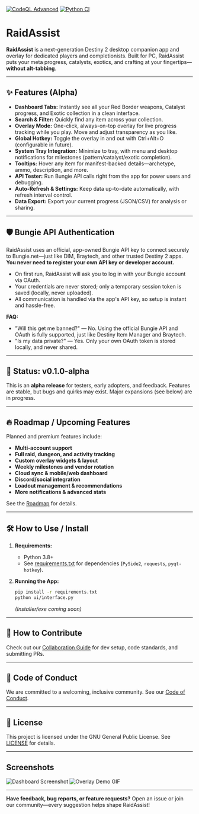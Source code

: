 [![CodeQL Advanced](https://github.com/Into-The-Grey/RaidAssist/actions/workflows/codeql.yml/badge.svg)](https://github.com/Into-The-Grey/RaidAssist/actions/workflows/codeql.yml) [![Python CI](https://github.com/Into-The-Grey/RaidAssist/actions/workflows/python-tests.yml/badge.svg)](https://github.com/Into-The-Grey/RaidAssist/actions/workflows/python-tests.yml)

# RaidAssist

**RaidAssist** is a next-generation Destiny 2 desktop companion app and overlay for dedicated players and completionists.
Built for PC, RaidAssist puts your meta progress, catalysts, exotics, and crafting at your fingertips—**without alt-tabbing**.

---

## ✨ Features (Alpha)

* **Dashboard Tabs:** Instantly see all your Red Border weapons, Catalyst progress, and Exotic collection in a clean interface.
* **Search & Filter:** Quickly find any item across your collection.
* **Overlay Mode:** One-click, always-on-top overlay for live progress tracking while you play. Move and adjust transparency as you like.
* **Global Hotkey:** Toggle the overlay in and out with Ctrl+Alt+O (configurable in future).
* **System Tray Integration:** Minimize to tray, with menu and desktop notifications for milestones (pattern/catalyst/exotic completion).
* **Tooltips:** Hover any item for manifest-backed details—archetype, ammo, description, and more.
* **API Tester:** Run Bungie API calls right from the app for power users and debugging.
* **Auto-Refresh & Settings:** Keep data up-to-date automatically, with refresh interval control.
* **Data Export:** Export your current progress (JSON/CSV) for analysis or sharing.

---

## 🛡️ Bungie API Authentication

RaidAssist uses an official, app-owned Bungie API key to connect securely to Bungie.net—just like DIM, Braytech, and other trusted Destiny 2 apps.  
**You never need to register your own API key or developer account.**

* On first run, RaidAssist will ask you to log in with your Bungie account via OAuth.
* Your credentials are never stored; only a temporary session token is saved (locally, never uploaded).
* All communication is handled via the app's API key, so setup is instant and hassle-free.

**FAQ:**  

* "Will this get me banned?" — No. Using the official Bungie API and OAuth is fully supported, just like Destiny Item Manager and Braytech.
* "Is my data private?" — Yes. Only your own OAuth token is stored locally, and never shared.

---

## 🚧 Status: v0.1.0-alpha

This is an **alpha release** for testers, early adopters, and feedback.
Features are stable, but bugs and quirks may exist.
Major expansions (see below) are in progress.

---

## 🔥 Roadmap / Upcoming Features

Planned and premium features include:

* **Multi-account support**
* **Full raid, dungeon, and activity tracking**
* **Custom overlay widgets & layout**
* **Weekly milestones and vendor rotation**
* **Cloud sync & mobile/web dashboard**
* **Discord/social integration**
* **Loadout management & recommendations**
* **More notifications & advanced stats**

See the [Roadmap](/docs/repo/ROADMAP.md) for details.

---

## 🛠️ How to Use / Install

1. **Requirements:**

   * Python 3.8+
   * See [requirements.txt](/requirements.txt) for dependencies (`PySide2`, `requests`, `pyqt-hotkey`).

2. **Running the App:**

   ```bash
   pip install -r requirements.txt
   python ui/interface.py
   ```

   *(Installer/exe coming soon)*

---

## 🤝 How to Contribute

Check out our [Collaboration Guide](/docs/repo/CONTRIBUTING.md) for dev setup, code standards, and submitting PRs.

---

## 💬 Code of Conduct

We are committed to a welcoming, inclusive community.
See our [Code of Conduct](/docs/repo/CODE_OF_CONDUCT.md).

---

## 📝 License

This project is licensed under the GNU General Public License.
See [LICENSE](LICENSE) for details.

---

## Screenshots

![Dashboard Screenshot](docs/images/dashboard.png)
![Overlay Demo GIF](docs/images/overlay-demo.gif)

---

**Have feedback, bug reports, or feature requests?**
Open an issue or join our community—every suggestion helps shape RaidAssist!
